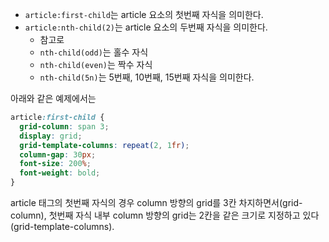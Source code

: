 - `article:first-child`는 article 요소의 첫번째 자식을 의미한다.
- `article:nth-child(2)`는 article 요소의 두번째 자식을 의미한다.
  - 참고로
  - `nth-child(odd)`는 홀수 자식
  - `nth-child(even)`는 짝수 자식
  - `nth-child(5n)`는 5번째, 10번째, 15번째 자식을 의미한다.

아래와 같은 예제에서는

```css
article:first-child {
  grid-column: span 3;
  display: grid;
  grid-template-columns: repeat(2, 1fr);
  column-gap: 30px;
  font-size: 200%;
  font-weight: bold;
}
```

article 태그의 첫번째 자식의 경우 column 방향의 grid를 3칸 차지하면서(grid-column), 첫번째 자식 내부 column 방향의 grid는 2칸을 같은 크기로 지정하고 있다(grid-template-columns).
